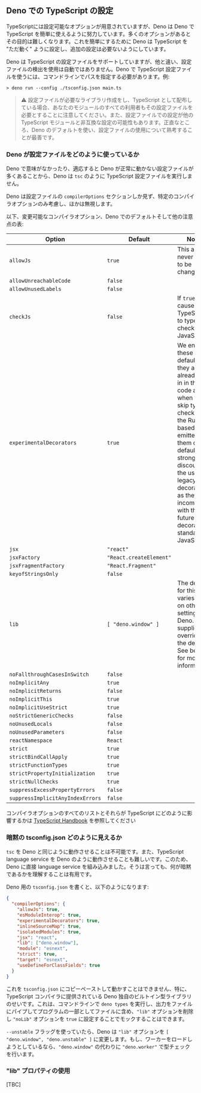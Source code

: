 <!-- ## Configuring TypeScript in Deno -->
## Deno での TypeScript の設定

<!--
TypeScript comes with a load of different options that can be configured, but
Deno strives to make it easy to use TypeScript with Deno. Lots of different
options frustrates that goal. To make things easier, Deno configures TypeScript
to "just work" and shouldn't require additional configuration.
-->
TypeScriptには設定可能なオプションが用意されていますが、Deno は Deno で TypeScript を簡単に使えるように努力しています。多くのオプションがあるとその目的は難しくなります。これを簡単にするために Deno は TypeScript を "ただ動く" ように設定し、追加の設定は必要ないようにしています。

<!--
That being said, Deno does support using a TypeScript configuration file, though
like the rest of Deno, the detection and use of use of a configuration file is
not automatic. To use a TypeScript configuration file with Deno, you have to
provide a path on the command line. For example:
-->
Deno は TypeScript の設定ファイルをサポートしていますが、他と違い、設定ファイルの検出を使用は自動ではありません。Deno で TypeScript 設定ファイルを使うには、コマンドラインでパスを指定する必要があります。例:

```
> deno run --config ./tsconfig.json main.ts
```

<!--
> ⚠️ Do consider though that if you are creating libraries that require a
> configuration file, all of the consumers of your modules will require that
> configuration file too if you distribute your modules as TypeScript. In
> addition, there could be settings you do in the configuration file that make
> other TypeScript modules incompatible. Honestly it is best to use the Deno
> defaults and to think long and hard about using a configuration file.
-->
> ⚠️ 設定ファイルが必要なライブラリ作成をし、TypeScript として配布している場合、あなたのモジュールのすべての利用者もその設定ファイルを必要とすることに注意してください。また、設定ファイルでの設定が他の TypeScript モジュールと非互換な設定の可能性もあります。正直なところ、Deno のデフォルトを使い、設定ファイルの使用について熟考することが最善です。

<!-- ### How Deno uses a configuration file -->
### Deno が設定ファイルをどのように使っているか

<!--
Deno does not process a TypeScript configuration file like `tsc` does, as there
are lots of parts of a TypeScript configuration file that are meaningless in a
Deno context or would cause Deno to not function properly if they were applied.
-->
Deno で意味がなかったり、適応すると Deno が正常に動かない設定ファイルが多くあることから、Deno は `tsc` のように TypeScript 設定ファイルを実行しません。

<!--
Deno only looks at the `compilerOptions` section of a configuration file, and
even then it only considers certain compiler options, with the rest being
ignored.
-->
Deno は設定ファイルの `compilerOptions` セクションしか見ず、特定のコンパイラオプションのみ考慮し、ほかは無視します。

<!--
Here is a table of compiler options that can be changed, their default in Deno
and any other notes about that option:
-->
以下、変更可能なコンパイラオプション、Deno でのデフォルトそして他の注意点の表:

| Option                           | Default                 | Notes                                                                                                                                                                                                                                                                            |
| -------------------------------- | ----------------------- | -------------------------------------------------------------------------------------------------------------------------------------------------------------------------------------------------------------------------------------------------------------------------------- |
| `allowJs`                        | `true`                  | This almost never needs to be changed                                                                                                                                                                                                                                            |
| `allowUnreachableCode`           | `false`                 |                                                                                                                                                                                                                                                                                  |
| `allowUnusedLabels`              | `false`                 |                                                                                                                                                                                                                                                                                  |
| `checkJs`                        | `false`                 | If `true` causes TypeScript to type check JavaScript                                                                                                                                                                                                                             |
| `experimentalDecorators`         | `true`                  | We enable these by default as they are already opt-in in the code and when we skip type checking, the Rust based emitter has them on by default. We strongly discourage the use of legacy decorators, as they are incompatible with the future decorators standard in JavaScript |
| `jsx`                            | `"react"`               |                                                                                                                                                                                                                                                                                  |
| `jsxFactory`                     | `"React.createElement"` |                                                                                                                                                                                                                                                                                  |
| `jsxFragmentFactory`             | `"React.Fragment"`      |                                                                                                                                                                                                                                                                                  |
| `keyofStringsOnly`              | `false`                 |                                                                                                                                                                                                                                                                                  |
| `lib`                            | `[ "deno.window" ]`     | The default for this varies based on other settings in Deno. If it is supplied, it overrides the default. See below for more information.                                                                                                                                        |
| `noFallthroughCasesInSwitch`     | `false`                 |                                                                                                                                                                                                                                                                                  |
| `noImplicitAny`                  | `true`                  |                                                                                                                                                                                                                                                                                  |
| `noImplicitReturns`              | `false`                 |                                                                                                                                                                                                                                                                                  |
| `noImplicitThis`                 | `true`                  |                                                                                                                                                                                                                                                                                  |
| `noImplicitUseStrict`            | `true`                  |                                                                                                                                                                                                                                                                                  |
| `noStrictGenericChecks`          | `false`                 |                                                                                                                                                                                                                                                                                  |
| `noUnusedLocals`                 | `false`                 |                                                                                                                                                                                                                                                                                  |
| `noUnusedParameters`             | `false`                 |                                                                                                                                                                                                                                                                                  |
| `reactNamespace`                 | `React`                 |                                                                                                                                                                                                                                                                                  |
| `strict`                         | `true`                  |                                                                                                                                                                                                                                                                                  |
| `strictBindCallApply`                | `true`                  |                                                                                                                                                                                                                                                                                  |
| `strictFunctionTypes`            | `true`                  |                                                                                                                                                                                                                                                                                  |
| `strictPropertyInitialization`   | `true`                  |                                                                                                                                                                                                                                                                                  |
| `strictNullChecks`               | `true`                  |                                                                                                                                                                                                                                                                                  |
| `suppressExcessPropertyErrors`   | `false`                 |                                                                                                                                                                                                                                                                                  |
| `suppressImplicitAnyIndexErrors` | `false`                 |                                                                                                                                                                                                                                                                                  |

<!--
For a full list of compiler options and how they affect TypeScript, please refer
to the
[TypeScript Handbook](https://www.typescriptlang.org/docs/handbook/compiler-options.html)
-->
コンパイラオプションのすべてのリストとそれらが TypeScript にどのように影響するかは [TypeScript Handbook](https://www.typescriptlang.org/docs/handbook/compiler-options.html) を参照してください

<!-- ### What an implied tsconfig.json looks like -->
### 暗黙の tsconfig.json どのように見えるか

<!--
It is impossible to get `tsc` to behave like Deno. It is also difficult to get
the TypeScript language service to behave like Deno. This is why we have built a
language service directly into Deno. That being said, it can be useful to
understand what is implied.
-->
`tsc` を Deno と同じように動作させることは不可能です。また、TypeScript language service を Deno のように動作させることも難しいです。このため、Deno に直接 language service を組み込みました。そうは言っても、何が暗黙であるかを理解することは有用です。

<!--
If you were to write a `tsconfig.json` for Deno, it would look something like
this:
-->
Deno 用の `tsconfig.json` を書くと、以下のようになります:

```json
{
  "compilerOptions": {
    "allowJs": true,
    "esModuleInterop": true,
    "experimentalDecorators": true,
    "inlineSourceMap": true,
    "isolatedModules": true,
    "jsx": "react",
    "lib": ["deno.window"],
    "module": "esnext",
    "strict": true,
    "target": "esnext",
    "useDefineForClassFields": true
  }
}
```

<!--
You can't copy paste this into a `tsconfig.json` and get it to work,
specifically because of the built in type libraries that are custom to Deno
which are provided to the TypeScript compiler. This can somewhat be mocked by
running `deno types` on the command line and piping the output to a file and
including that in the files as part of the program, removing the `"lib"` option,
and setting the `"noLib"` option to `true`.
-->
これを `tsconfig.json` にコピーペーストして動かすことはできません、特に、TypeScript コンパイラに提供されている Deno 独自のビルトイン型ライブラリのせいです。これは、コマンドラインで `deno types` を実行し、出力をファイルにパイプしてプログラムの一部としてファイルに含め、`"lib"` オプションを削除し `"noLib"` オプションを `true` に設定することでモックすることはできます。

<!--
If you use the `--unstable` flag, Deno will change the `"lib"` option to
`[ "deno.window", "deno.unstable" ]`. If you are trying to load a worker, that
is type checked with `"deno.worker"` instead of `"deno.window"`.
-->
`--unstable` フラッグを使っていたら、Deno は `"lib"` オプションを `[ "deno.window", "deno.unstable" ]` に変更します。もし、ワーカーをロードしようとしているなら、`"deno.window"` の代わりに `"deno.worker"` で型チェックを行います。

<!-- ### Using the "lib" property -->
### "lib" プロパティの使用

[TBC]
